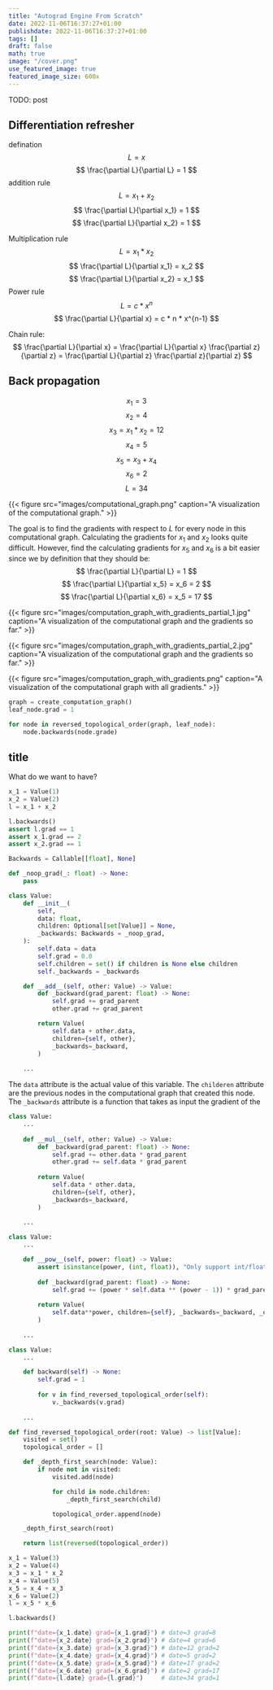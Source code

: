 ```yaml
---
title: "Autograd Engine From Scratch"
date: 2022-11-06T16:37:27+01:00
publishdate: 2022-11-06T16:37:27+01:00
tags: []
draft: false
math: true
image: "/cover.png"
use_featured_image: true
featured_image_size: 600x
---
```


TODO: post


## Differentiation refresher
defination
$$
L = x
$$
$$
\frac{\partial L}{\partial L} = 1
$$
addition rule
$$
L = x_1 + x_2
$$
$$
\frac{\partial L}{\partial x_1} = 1
$$
$$
\frac{\partial L}{\partial x_2} = 1
$$

Multiplication rule
$$
L = x_1 * x_2
$$
$$
\frac{\partial L}{\partial x_1} = x_2
$$
$$
\frac{\partial L}{\partial x_2} = x_1
$$
Power rule
$$
L = c * x^n
$$
$$
\frac{\partial L}{\partial x} = c * n * x^{n-1}
$$

Chain rule:
$$
\frac{\partial L}{\partial x} = \frac{\partial L}{\partial x} \frac{\partial z}{\partial z} = \frac{\partial L}{\partial z} \frac{\partial z}{\partial z}
$$

## Back propagation 
$$
x_1 = 3
$$
$$
x_2 = 4
$$
$$
x_3 = x_1 * x_2 = 12
$$
$$
x_4 = 5
$$
$$
x_5 = x_3 + x_4
$$
$$
x_6 = 2
$$
$$
L = 34
$$

{{< figure src="images/computational_graph.png" caption="A visualization of the computational graph." >}}

The goal is to find the gradients with respect to $L$ for every node in this computational graph. 
Calculating the gradients for $x_1$ and $x_2$ looks quite difficult.
However, find the calculating gradients for $x_5$ and $x_6$ is a bit easier since we by definition that they should be:
$$
\frac{\partial L}{\partial L} = 1
$$
$$
\frac{\partial L}{\partial x_5} = x_6 = 2
$$
$$
\frac{\partial L}{\partial x_6} = x_5 = 17
$$

{{< figure src="images/computation_graph_with_gradients_partial_1.jpg" caption="A visualization of the computational graph and the gradients so far." >}}

{{< figure src="images/computation_graph_with_gradients_partial_2.jpg" caption="A visualization of the computational graph and the gradients so far." >}}

{{< figure src="images/computation_graph_with_gradients.png" caption="A visualization of the computational graph with all gradients." >}}

```python
graph = create_computation_graph()
leaf_node.grad = 1

for node in reversed_topological_order(graph, leaf_node):
    node.backwards(node.grade)
```

## title
What do we want to have?
```python
x_1 = Value(1)
x_2 = Value(2)
l = x_1 + x_2

l.backwards()
assert l.grad == 1
assert x_1.grad == 2
assert x_2.grad == 1
```

```python
Backwards = Callable[[float], None]

def _noop_grad(_: float) -> None:
    pass

class Value:
    def __init__(
        self,
        data: float,
        children: Optional[set[Value]] = None,
        _backwards: Backwards = _noop_grad,
    ):
        self.data = data
        self.grad = 0.0
        self.children = set() if children is None else children
        self._backwards = _backwards

    def __add__(self, other: Value) -> Value:
        def _backward(grad_parent: float) -> None:
            self.grad += grad_parent
            other.grad += grad_parent

        return Value(
            self.data + other.data,
            children={self, other},
            _backwards=_backward,
        )
    
    ...
```
The `data` attribute is the actual value of this variable.
The `childeren` attribute are the previous nodes in the computational graph that created this node.
The `_backwards` attribute is a function that takes as input the gradient of the 

```python
class Value:
    ...
    
    def __mul__(self, other: Value) -> Value:
        def _backward(grad_parent: float) -> None:
            self.grad += other.data * grad_parent
            other.grad += self.data * grad_parent
    
        return Value(
            self.data * other.data,
            children={self, other},
            _backwards=_backward,
        )
    
    ...
```

```python
class Value:
    ...

    def __pow__(self, power: float) -> Value:
        assert isinstance(power, (int, float)), "Only support int/float powers"
    
        def _backward(grad_parent: float) -> None:
            self.grad += (power * self.data ** (power - 1)) * grad_parent
    
        return Value(
            self.data**power, children={self}, _backwards=_backward, _op=f"^{power}"
        )
    
    ...
```

```python
class Value:
    ...

    def backward(self) -> None:
        self.grad = 1
    
        for v in find_reversed_topological_order(self):
            v._backwards(v.grad)
    
    ...

def find_reversed_topological_order(root: Value) -> list[Value]:
    visited = set()
    topological_order = []

    def _depth_first_search(node: Value):
        if node not in visited:
            visited.add(node)

            for child in node.children:
                _depth_first_search(child)

            topological_order.append(node)

    _depth_first_search(root)

    return list(reversed(topological_order))
```


```python
x_1 = Value(3)
x_2 = Value(4)
x_3 = x_1 * x_2
x_4 = Value(5)
x_5 = x_4 + x_3
x_6 = Value(2)
l = x_5 * x_6

l.backwards()

print(f"date={x_1.date} grad={x_1.grad}") # date=3 grad=8
print(f"date={x_2.date} grad={x_2.grad}") # date=4 grad=6
print(f"date={x_3.date} grad={x_3.grad}") # date=12 grad=2
print(f"date={x_4.date} grad={x_4.grad}") # date=5 grad=2
print(f"date={x_5.date} grad={x_5.grad}") # date=17 grad=2
print(f"date={x_6.date} grad={x_6.grad}") # date=2 grad=17
print(f"date={l.date} grad={l.grad}")     # date=34 grad=1
```